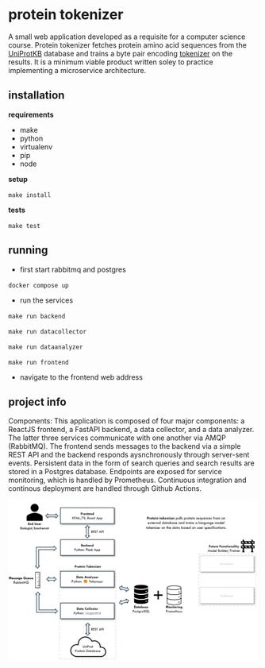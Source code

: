 # protein tokenizer

A small web application developed as a requisite for a computer science course. Protein tokenizer fetches protein amino acid sequences from the [UniProtKB](https://www.uniprot.org) database and trains a byte pair encoding [tokenizer](https://huggingface.co/docs/tokenizers/en/index) on the results. It is a minimum viable product written soley to practice implementing a microservice architecture.

## installation

**requirements**

- make
- python
- virtualenv
- pip
- node

**setup**

`make install`

**tests**

`make test`

## running

- first start rabbitmq and postgres

`docker compose up`

- run the services

`make run backend`

`make run datacollector`

`make run dataanalyzer`

`make run frontend`

- navigate to the frontend web address

## project info

Components: This application is composed of four major components: a ReactJS frontend, a FastAPI backend, a data collector, and a data analyzer. The latter three services communicate with one another via AMQP (RabbitMQ). The frontend sends messages to the backend via a simple REST API and the backend responds aysnchronously through server-sent events. Persistent data in the form of search queries and search results are stored in a Postgres database. Endpoints are exposed for service monitoring, which is handled by Prometheus. Continuous integration and continous deployment are handled through Github Actions.

![Application Framework](application_framework.png)
